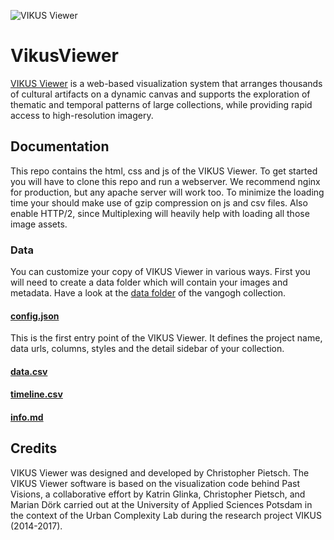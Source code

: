 ![VIKUS Viewer](https://vikusviewer.fh-potsdam.de/assets/teaser.png)

# VikusViewer

[VIKUS Viewer](https://vikusviewer.fh-potsdam.de/) is a web-based visualization system that arranges thousands of cultural artifacts on a dynamic canvas and supports the exploration of thematic and temporal patterns of large collections, while providing rapid access to high-resolution imagery.

## Documentation

This repo contains the html, css and js of the VIKUS Viewer. To get started you will have to clone this repo and run a webserver. We recommend nginx for production, but any apache server will work too. To minimize the loading time your should make use of gzip compression on js and csv files. Also enable HTTP/2, since Multiplexing will heavily help with loading all those image assets.

### Data

You can customize your copy of VIKUS Viewer in various ways. First you will need to create a data folder which will contain your images and metadata. Have a look at the [data folder](https://github.com/cpietsch/vikus-viewer-data/tree/master/vangogh) of the vangogh collection.

#### [config.json](https://github.com/cpietsch/vikus-viewer-data/blob/master/vangogh/config.json)

This is the first entry point of the VIKUS Viewer. It defines the project name, data urls, columns, styles and the detail sidebar of your collection.

#### [data.csv](https://github.com/cpietsch/vikus-viewer-data/blob/master/vangogh/data.json)

#### [timeline.csv](https://github.com/cpietsch/vikus-viewer-data/blob/master/vangogh/timeline.json)

#### [info.md](https://github.com/cpietsch/vikus-viewer-data/blob/master/vangogh/info.md)


## Credits

VIKUS Viewer was designed and developed by Christopher Pietsch. The VIKUS Viewer software is based on the visualization code behind Past Visions, a collaborative effort by Katrin Glinka, Christopher Pietsch, and Marian Dörk carried out at the University of Applied Sciences Potsdam in the context of the Urban Complexity Lab during the research project VIKUS (2014-2017).
